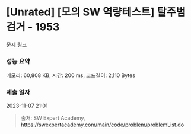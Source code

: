 # [Unrated] [모의 SW 역량테스트] 탈주범 검거 - 1953 

[문제 링크](https://swexpertacademy.com/main/code/problem/problemDetail.do?contestProbId=AV5PpLlKAQ4DFAUq) 

### 성능 요약

메모리: 60,808 KB, 시간: 200 ms, 코드길이: 2,110 Bytes

### 제출 일자

2023-11-07 21:01



> 출처: SW Expert Academy, https://swexpertacademy.com/main/code/problem/problemList.do